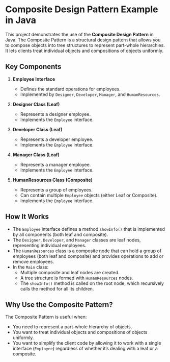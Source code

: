 # Composite Design Pattern Example in Java

This project demonstrates the use of the **Composite Design Pattern** in Java. The Composite Pattern is a structural design pattern that allows you to compose objects into tree structures to represent part-whole hierarchies. It lets clients treat individual objects and compositions of objects uniformly.

## Key Components

1. **Employee Interface**  
   - Defines the standard operations for employees.
   - Implemented by `Designer`, `Developer`, `Manager`, and `HumanResources`.

2. **Designer Class (Leaf)**  
   - Represents a designer employee.
   - Implements the `Employee` interface.

3. **Developer Class (Leaf)**  
   - Represents a developer employee.
   - Implements the `Employee` interface.

4. **Manager Class (Leaf)**  
   - Represents a manager employee.
   - Implements the `Employee` interface.

5. **HumanResources Class (Composite)**  
   - Represents a group of employees.
   - Can contain multiple `Employee` objects (either Leaf or Composite).
   - Implements the `Employee` interface.

## How It Works

- The `Employee` interface defines a method `showInfo()` that is implemented by all components (both leaf and composite).
- The `Designer`, `Developer`, and `Manager` classes are leaf nodes, representing individual employees.
- The `HumanResources` class is a composite node that can hold a group of employees (both leaf and composite) and provides operations to add or remove employees.
- In the `Main` class:
  - Multiple composite and leaf nodes are created.
  - A tree structure is formed with `HumanResources` nodes.
  - The `showInfo()` method is called on the root node, which recursively calls the method for all its children.

## Why Use the Composite Pattern?

The Composite Pattern is useful when:
- You need to represent a part-whole hierarchy of objects.
- You want to treat individual objects and compositions of objects uniformly.
- You want to simplify the client code by allowing it to work with a single interface (`Employee`) regardless of whether it’s dealing with a leaf or a composite.

